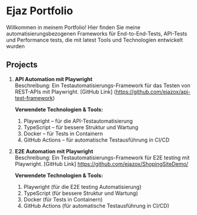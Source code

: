 # Ejaz Portfolio
Willkommen in meinem Portfolio!
Hier finden Sie meine automatisierungsbezogenen Frameworks für End-to-End-Tests, API-Tests und Performance tests, die mit latest Tools und Technologien entwickelt wurden
## Projects

1. **API Automation mit Playwright**  
   Beschreibung: Ein Testautomatisierungs-Framework für das Testen von REST-APIs mit Playwright. 
   [GitHub Link] (https://github.com/ejazox/api-test-framework)

   **Verwendete Technologien & Tools:**
      1. Playwright – für die API-Testautomatisierung  
      2. TypeScript – für bessere Struktur und Wartung  
      3. Docker – für Tests in Containern  
      4. GitHub Actions – für automatische Testausführung in CI/CD
   
3. **E2E Automation mit Playwright**  
      Beschreibung: Ein Testautomatisierungs-Framework für E2E testing mit Playwright. 
      [GitHub Link] https://github.com/ejazox/ShopingSiteDemo/

   **Verwendete Technologien & Tools:**
      1. Playwright (für die E2E testing Automatisierung)
      2. TypeScript (für bessere Struktur und Wartung)
      3. Docker (für Tests in Containern)
      4. GitHub Actions (für automatische Testausführung in CI/CD)
 
